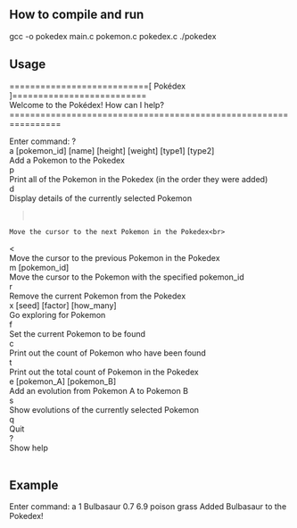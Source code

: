 ## How to compile and run
gcc -o pokedex main.c pokemon.c pokedex.c
./pokedex

## Usage
\===========================[ Pokédex ]==========================<br>
            Welcome to the Pokédex!  How can I help?<br>
\================================================================<br>


Enter command: ?<br>
  a [pokemon_id] [name] [height] [weight] [type1] [type2]<br>
    Add a Pokemon to the Pokedex<br>
  p<br>
    Print all of the Pokemon in the Pokedex (in the order they were added)<br>
  d<br>
    Display details of the currently selected Pokemon<br>
  ><br>
    Move the cursor to the next Pokemon in the Pokedex<br>
  < <br>
    Move the cursor to the previous Pokemon in the Pokedex<br>
  m [pokemon_id]<br>
    Move the cursor to the Pokemon with the specified pokemon_id<br>
  r<br>
    Remove the current Pokemon from the Pokedex<br>
  x [seed] [factor] [how_many]<br>
    Go exploring for Pokemon<br>
  f<br>
    Set the current Pokemon to be found<br>
  c<br>
    Print out the count of Pokemon who have been found<br>
  t<br>
    Print out the total count of Pokemon in the Pokedex<br>
  e [pokemon_A] [pokemon_B]<br>
    Add an evolution from Pokemon A to Pokemon B<br>
  s<br>
    Show evolutions of the currently selected Pokemon<br>
  q<br>
    Quit<br>
  ?<br>
    Show help<br>
<br>
## Example
Enter command: a 1 Bulbasaur 0.7 6.9 poison grass
Added Bulbasaur to the Pokedex!
